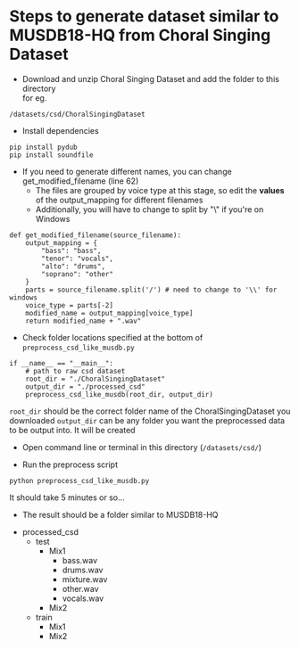 # Steps to generate dataset similar to MUSDB18-HQ from Choral Singing Dataset

* Download and unzip Choral Singing Dataset and add the folder to this directory  
for eg.
```
/datasets/csd/ChoralSingingDataset
```

* Install dependencies
```
pip install pydub
pip install soundfile
```

* If you need to generate different names, you can change get_modified_filename (line 62)
  * The files are grouped by voice type at this stage, so edit the **values** of the output_mapping for different filenames
  * Additionally, you will have to change to split by "\\" if you're on Windows
```
def get_modified_filename(source_filename):
    output_mapping = {
        "bass": "bass",
        "tenor": "vocals",
        "alto": "drums",
        "soprano": "other"
    }
    parts = source_filename.split('/') # need to change to '\\' for windows
    voice_type = parts[-2]
    modified_name = output_mapping[voice_type] 
    return modified_name + ".wav"
```

* Check folder locations specified at the bottom of `preprocess_csd_like_musdb.py`

```
if __name__ == "__main__":
    # path to raw csd dataset
    root_dir = "./ChoralSingingDataset"
    output_dir = "./processed_csd"
    preprocess_csd_like_musdb(root_dir, output_dir)
```

`root_dir` should be the correct folder name of the ChoralSingingDataset you downloaded
`output_dir` can be any folder you want the preprocessed data to be output into. It will be created

* Open command line or terminal in this directory (`/datasets/csd/`)

* Run the preprocess script
```
python preprocess_csd_like_musdb.py
```

It should take 5 minutes or so...
* The result should be a folder similar to MUSDB18-HQ
- processed_csd
  - test
    - Mix1
      - bass.wav
      - drums.wav
      - mixture.wav
      - other.wav
      - vocals.wav
    - Mix2
  - train
    - Mix1
    - Mix2




